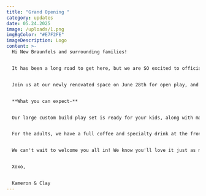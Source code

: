 ```yaml
---
title: "Grand Opening "
category: updates
date: 05.24.2025
image: /uploads/1.png
imgBgColor: "#E7F2FE"
imageDescription: Logo
content: >-
  Hi New Braunfels and surrounding families!


  It has been a long road to get here, but we are SO excited to officially announce our Grand Opening!!


  Join us at our newly renovated space on June 28th for open play, and lots of goodies! Come and see what we have been working so hard on for y'all for the past year. 


  **What you can expect-**


  Our large custom build play set is ready for your kids, along with many creative play opportunities. These include, but not even close to limited to, our custom build giant lite brite, giant legos, play kitchen and toys, doll strollers, infant push carts, and magnet tile wall.


  For the adults, we have a full coffee and specialty drink at the front! You can browse our menu now on our website 'cafe' tab. 


  We can't wait to welcome you all in! We know you'll love it just as much as we do. Reserve your spots now!!


  Xoxo,


  Kameron & Clay
---
```

